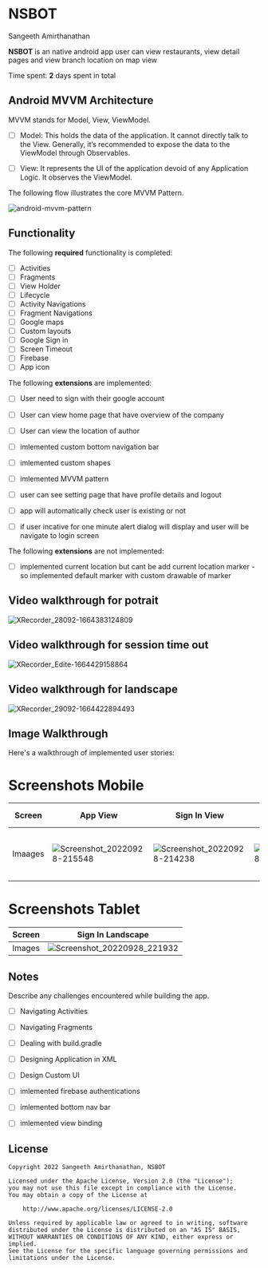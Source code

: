 # NSBOT 
 
Sangeeth Amirthanathan

**NSBOT** is an native android app user can view restaurants, view detail pages and view branch location on map view

Time spent: **2** days spent in total

## Android MVVM Architecture

MVVM stands for Model, View, ViewModel.

* [ ] Model: This holds the data of the application. It cannot directly talk to the View. Generally, it’s recommended to expose the data to the ViewModel through Observables.

* [ ] View: It represents the UI of the application devoid of any Application Logic. It observes the ViewModel.

The following flow illustrates the core MVVM Pattern.

![android-mvvm-pattern](https://user-images.githubusercontent.com/42418189/186920956-39430cc6-9eab-4b5a-86fc-c9cba4b72e3b.png)

## Functionality 

The following **required** functionality is completed:

* [ ] Activities
* [ ] Fragments
* [ ] View Holder
* [ ] Lifecycle
* [ ] Activity Navigations
* [ ] Fragment Navigations
* [ ] Google maps
* [ ] Custom layouts
* [ ] Google Sign in
* [ ] Screen Timeout
* [ ] Firebase
* [ ] App icon

The following **extensions** are implemented:

* [ ] User need to sign with their google account
* [ ] User can view home page that have overview of the company
* [ ] User can view the location of author
* [ ] imlemented custom bottom navigation bar
* [ ] imlemented custom shapes
* [ ] imlemented MVVM pattern
* [ ] user can see setting page that have profile details and logout 
* [ ] app will automatically check user is existing or not 
* [ ] if user incative for one minute alert dialog will display and user will be navigate to login screen


The following **extensions** are not implemented:

* [ ] implemented current location but cant be add current location marker - so implemented default marker with custom drawable of marker


## Video walkthrough for potrait

![XRecorder_28092-1664383124809](https://user-images.githubusercontent.com/42418189/192840026-7d359e70-a169-4006-b290-1334bca3d991.gif)

## Video walkthrough for session time out

![XRecorder_Edite-1664429158864](https://user-images.githubusercontent.com/42418189/192946322-4e496488-00ba-470d-9be9-0a6e82074c9a.gif)

## Video walkthrough for landscape

![XRecorder_29092-1664422894493](https://user-images.githubusercontent.com/42418189/192937813-2a3d5258-4a32-4cdb-835a-181262757d33.gif)


## Image Walkthrough

Here's a walkthrough of implemented user stories:

# Screenshots Mobile
Screen | App View | Sign In View | Home View | Location View | Setting View | Session Timeout
--- | --- | --- | --- | --- | --- | --- |
Imaages | ![Screenshot_20220928-215548](https://user-images.githubusercontent.com/42418189/192835293-674add0d-e87f-4c2c-9a3f-7c7a6a56bf5a.png) | ![Screenshot_20220928-214238](https://user-images.githubusercontent.com/42418189/192835727-cffc0a9f-c9d5-470a-aa39-37790485dadc.png) | ![Screenshot_20220928-213058](https://user-images.githubusercontent.com/42418189/192835943-c57204e6-0e18-4949-8e1b-7542f0ebb6c3.png) | ![Screenshot_20220928-214224](https://user-images.githubusercontent.com/42418189/192836139-8c0bf41f-c072-4a5f-a02f-5fcff4376413.png) | ![Screenshot_20220928-214232](https://user-images.githubusercontent.com/42418189/192836382-048efb58-e4e8-43ad-969e-7d0cb637aef2.png) | ![Screenshot (Sep 29, 2022 11_00_28 AM)](https://user-images.githubusercontent.com/42418189/192946777-9919aa56-5303-43b5-9457-120b94d7c224.png) |

# Screenshots Tablet
Screen | Sign In Landscape |
--- | --- |
Images | ![Screenshot_20220928_221932](https://user-images.githubusercontent.com/42418189/192848521-f1c672d7-b9d1-4b73-a31a-e481b69b0713.png) |



## Notes

Describe any challenges encountered while building the app.

* [ ] Navigating Activities
* [ ] Navigating Fragments
* [ ] Dealing with build.gradle
* [ ] Designing Application in XML
* [ ] Design Custom UI
* [ ] imlemented firebase authentications
* [ ] imlemented bottom nav bar 
* [ ] imlemented view binding


## License

    Copyright 2022 Sangeeth Amirthanathan, NSBOT

    Licensed under the Apache License, Version 2.0 (the "License");
    you may not use this file except in compliance with the License.
    You may obtain a copy of the License at

        http://www.apache.org/licenses/LICENSE-2.0

    Unless required by applicable law or agreed to in writing, software
    distributed under the License is distributed on an "AS IS" BASIS,
    WITHOUT WARRANTIES OR CONDITIONS OF ANY KIND, either express or implied.
    See the License for the specific language governing permissions and
    limitations under the License.
